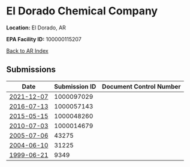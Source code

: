 # El Dorado Chemical Company

**Location:** El Dorado, AR

**EPA Facility ID:** 100000115207

[Back to AR Index](../../index.md)

## Submissions

| Date | Submission ID | Document Control Number |
|------|--------------|-------------------------|
| [2021-12-07](submissions/1000097029.md) | 1000097029 |  |
| [2016-07-13](submissions/1000057143.md) | 1000057143 |  |
| [2015-05-15](submissions/1000048260.md) | 1000048260 |  |
| [2010-07-03](submissions/1000014679.md) | 1000014679 |  |
| [2005-07-06](submissions/43275.md) | 43275 |  |
| [2004-06-10](submissions/31225.md) | 31225 |  |
| [1999-06-21](submissions/9349.md) | 9349 |  |
